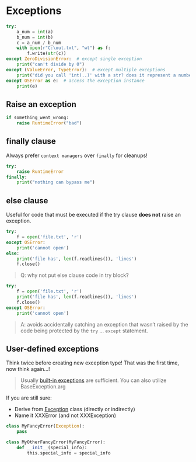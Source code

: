 # Exceptions
```python
try:
	a_num = int(a)
	b_num = int(b)
	c = a_num / b_num
	with open(r"C:\out.txt", "wt") as f:
		f.write(str(c))
except ZeroDivisionError:  # except single exception
	print("can't divide by 0")
except (ValueError, TypeError):  # except multiple exceptions
	print("did you call 'int(..)' with a str? does it represent a number?")
except OSError as e:  # access the exception instance
	print(e)
```
## Raise an exception
```python
if something_went_wrong:
	raise RuntimeError("bad")
```
## finally clause
Always prefer ```context managers``` over ```finally``` for cleanups!
```python
try:
	raise RuntimeError
finally:
	print("nothing can bypass me")
```

## else clause
Useful for code that must be executed if the try clause **does not** raise an exception.
```python
try:
	f = open('file.txt', 'r')
except OSError:
    print('cannot open')
else:
    print('file has', len(f.readlines()), 'lines')
    f.close()
```

> Q: why not put else clause code in try block?

```python
try:
	f = open('file.txt', 'r')
	print('file has', len(f.readlines()), 'lines')
    f.close()
except OSError:
    print('cannot open')
```

> A: avoids accidentally catching an exception that wasn’t raised by the code being protected by the `try` … `except` statement.
## User-defined exceptions
Think twice before creating new exception type!
That was the first time, now think again...!
> Usually [built-in exceptions](https://docs.python.org/3/library/exceptions.html#exception-hierarchy) are sufficient.
> You can also utilize BaseException.arg

If you are still sure:
- Derive from [Exception](https://docs.python.org/3/library/exceptions.html#Exception) class (directly or indirectly)
- Name it XXXError (and not XXXException)
```python
class MyFancyError(Exception):
	pass

class MyOtherFancyError(MyFancyError):
	def __init__(special_info):
		this.special_info = special_info
```

<!--stackedit_data:
eyJoaXN0b3J5IjpbNTE1NTM0NTQ0LC05NzI5NDgwMzAsLTY3Mz
IyMjc1MSwxOTM4ODI2Mjk2LC0xNjc1NDIyNzM1XX0=
-->